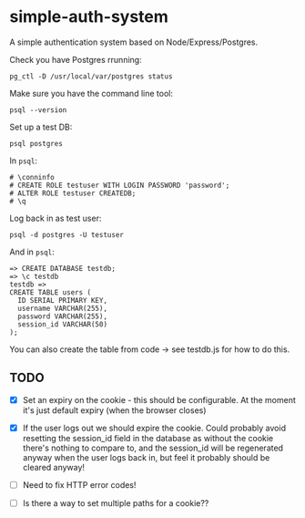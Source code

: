 # simple-auth-system

A simple authentication system based on Node/Express/Postgres.

Check you have Postgres rrunning:

``` shell
pg_ctl -D /usr/local/var/postgres status
```

Make sure you have the command line tool:

``` shell
psql --version
```

Set up a test DB:

``` shell
psql postgres
```

In `psql`:

``` psql
# \conninfo
# CREATE ROLE testuser WITH LOGIN PASSWORD 'password';
# ALTER ROLE testuser CREATEDB;
# \q
```

Log back in as test user:

``` shell
psql -d postgres -U testuser
```

And in `psql`:

``` psql
=> CREATE DATABASE testdb;
=> \c testdb
testdb =>
CREATE TABLE users (
  ID SERIAL PRIMARY KEY,
  username VARCHAR(255),
  password VARCHAR(255),
  session_id VARCHAR(50)
);
```

You can also create the table from code -> see testdb.js for how to do this.

## TODO

- [x] Set an expiry on the cookie - this should be configurable. At the moment it's just default expiry (when the browser closes)
- [x] If the user logs out we should expire the cookie. Could probably avoid resetting the session_id field in the database as without the cookie there's nothing to compare to, and the session_id will be regenerated anyway when the user logs back in, but feel it probably should be cleared anyway!
- [ ] Need to fix HTTP error codes!
- [ ] Is there a way to set multiple paths for a cookie??

